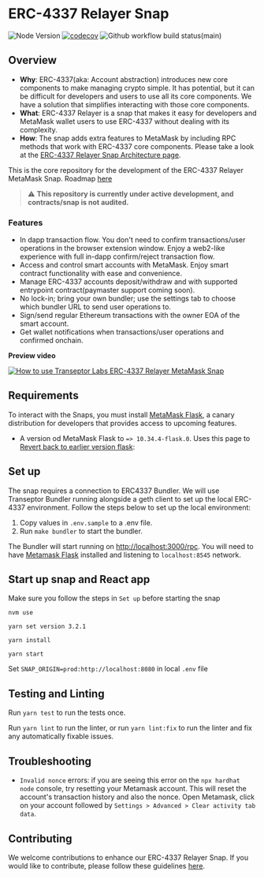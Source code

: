 # ERC-4337 Relayer Snap

![Node Version](https://img.shields.io/badge/node-16.x-green)
[![codecov](https://img.shields.io/codecov/c/github/transeptorlabs/erc-4337-relayer.svg?style=flat-square)](https://app.codecov.io/gh/transeptorlabs/erc-4337-relayer)
![Github workflow build status(main)](https://img.shields.io/github/actions/workflow/status/transeptorlabs/erc-4337-relayer/build-test.yml?branch=main)


## Overview

- **Why**: ERC-4337(aka: Account abstraction) introduces new core components to make managing crypto simple. It has potential, but it can be difficult for developers and users to use all its core components. We have a solution that simplifies interacting with those core components.
- **What**: ERC-4337 Relayer is a snap that makes it easy for developers and MetaMask wallet users to use ERC-4337 without dealing with its complexity.
- **How**: The snap adds extra features to MetaMask by including RPC methods that work with ERC-4337 core components. Please take a look at the [ERC-4337 Relayer Snap Architecture page](https://transeptorlabs.io/snap/concepts/architecture).

This is the core repository for the development of the ERC-4337 Relayer
MetaMask Snap. Roadmap [here](https://hackmd.io/@V00D00-child/SJOnAnxF2#Roadmap)

> :warning: **This repository is currently under active development, and contracts/snap is not audited.**

### Features

- In dapp transaction flow. You don't need to confirm transactions/user operations in the browser extension window. Enjoy a web2-like experience with full in-dapp confirm/reject transaction flow.
- Access and control smart accounts with MetaMask. Enjoy smart contract functionality with ease and convenience.
- Manage ERC-4337 accounts deposit/withdraw and with supported entrypoint contract(paymaster support coming soon).
- No lock-in; bring your own bundler; use the settings tab to choose which bundler URL to send user operations to.
- Sign/send regular Ethereum transactions with the owner EOA of the smart account.
- Get wallet notifications when transactions/user operations and confirmed onchain.

**Preview video**

[![How to use Transeptor Labs ERC-4337 Relayer MetaMask Snap](https://img.youtube.com/vi/yP091c8tKrE/0.jpg)](https://www.youtube.com/watch?v=yP091c8tKrE)

## Requirements

To interact with the Snaps, you must install [MetaMask Flask](https://metamask.io/flask/), a canary distribution for developers that provides access to upcoming features.

- A version od MetaMask Flask to `=> 10.34.4-flask.0`. Uses this page to [Revert back to earlier version flask](https://support.metamask.io/hc/en-us/articles/360016336611-Revert-back-to-earlier-version-or-add-custom-build-to-Chrome):


## Set up

The snap requires a connection to ERC4337 Bundler. We will use Transeptor Bundler running alongside a geth client to set up the local ERC-4337 environment. Follow the steps below to set up the local environment:

1. Copy values in `.env.sample` to a .env file.
2. Run `make bundler` to start the bundler.


The Bundler will start running on [http://localhost:3000/rpc](http://localhost:3000/rpc). You will
need to have [Metamask Flask](https://metamask.io/flask/) installed and listening to
`localhost:8545` network.

## Start up snap and React app

Make sure you follow the steps in `Set up` before starting the snap

```shell
nvm use
```

```shell
yarn set version 3.2.1
```

```shell
yarn install 
```

```shell
yarn start
```

Set `SNAP_ORIGIN=prod:http://localhost:8080` in local `.env` file

## Testing and Linting

Run `yarn test` to run the tests once.

Run `yarn lint` to run the linter, or run `yarn lint:fix` to run the linter and fix any automatically fixable issues.

## Troubleshooting

- `Invalid nonce` errors: if you are seeing this error on the `npx hardhat node`
  console, try resetting your Metamask account. This will reset the account's
  transaction history and also the nonce. Open Metamask, click on your account
  followed by `Settings > Advanced > Clear activity tab data`.

## Contributing

We welcome contributions to enhance our ERC-4337 Relayer Snap. If you would like to contribute, please follow these guidelines [here](https://github.com/transeptorlabs/erc-4337-snap/blob/main/CONTRIBUTING.md).